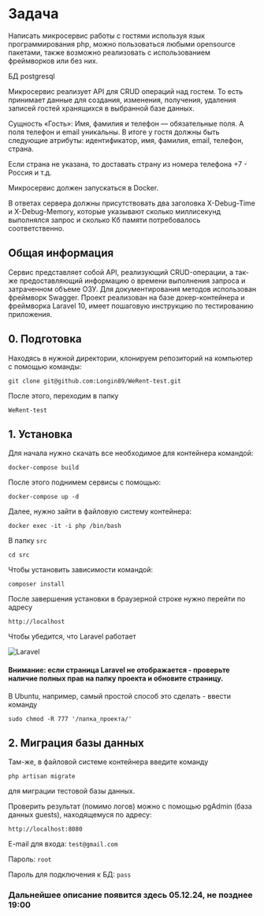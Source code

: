 # Задача
Написать микросервис работы с гостями используя язык программирования php, можно пользоваться любыми opensource пакетами, также возможно реализовать с использованием фреймворков или без них.

БД postgresql

Микросервис реализует API для CRUD операций над гостем. То есть принимает данные для создания, изменения, получения, удаления записей гостей хранящихся в выбранной базе данных.

Сущность «Гость»: Имя, фамилия и телефон — обязательные поля. А поля телефон и email уникальны. В итоге у гостя должны быть следующие атрибуты: идентификатор, имя, фамилия, email, телефон, страна.

Если страна не указана, то доставать страну из номера телефона +7 - Россия и т.д.

Микросервис должен запускаться в Docker.

В ответах сервера должны присутствовать два заголовка X-Debug-Time и X-Debug-Memory, которые указывают сколько миллисекунд выполнялся запрос и сколько Кб памяти потребовалось соответственно.

## Общая информация
Сервис представляет собой API, реализующий CRUD-операции, а так-же предоставляющий информацию о времени выполнения запроса и затраченном объеме ОЗУ.
Для документирования методов использован фреймворк Swagger.
Проект реализован на базе докер-контейнера и фреймворка Laravel 10, имеет пошаговую инструкцию по тестированию приложения.

## 0. Подготовка

Находясь в нужной директории, клонируем репозиторий на компьютер с помощью команды:

```git clone git@github.com:Longin89/WeRent-test.git```

После этого, переходим в папку

```WeRent-test```

## 1. Установка

Для начала нужно скачать все необходимое для  контейнера командой:

```docker-compose build```

После этого поднимем сервисы с помощью:

```docker-compose up -d```

Далее, нужно зайти в файловую систему контейнера:

```docker exec -it -i php /bin/bash```

В папку ```src```

```cd src ```

Чтобы установить зависимости командой:

```composer install```

После завершения установки в браузерной строке нужно перейти по адресу

```http://localhost```

Чтобы убедится, что Laravel работает

![Laravel](/screenshots/1.jfif)

#### Внимание: если страница Laravel не отображается - проверьте наличие полных прав на папку проекта и обновите страницу.
В Ubuntu, например, самый простой способ это сделать - ввести команду

```sudo chmod -R 777 '/папка_проекта/'```

## 2. Миграция базы данных

Там-же, в файловой системе контейнера введите команду

```php artisan migrate```

для миграции тестовой базы данных.

Проверить результат (помимо логов) можно с помощью pgAdmin (база данных guests), находящемуся по адресу:

```http://localhost:8080```

E-mail для входа: ```test@gmail.com```

Пароль: ```root```

Пароль для подключения к БД: ```pass```

### Дальнейшее описание появится здесь 05.12.24, не позднее 19:00